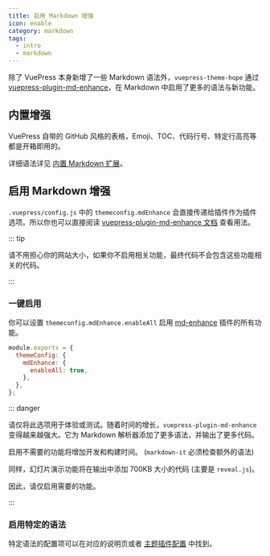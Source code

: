 ```yaml
---
title: 启用 Markdown 增强
icon: enable
category: markdown
tags:
  - intro
  - markdown
---
```


除了 VuePress 本身新增了一些 Markdown 语法外，`vuepress-theme-hope` 通过 [vuepress-plugin-md-enhance](https://vuepress-theme-hope.github.io/v1/md-enhance/)，在 Markdown 中启用了更多的语法与新功能。

<!-- more -->

## 内置增强

VuePress 自带的 GitHub 风格的表格，Emoji、TOC、代码行号、特定行高亮等都是开箱即用的。

详细语法详见 [内置 Markdown 扩展](../../basic/vuepress/markdown.md)。

## 启用 Markdown 增强

`.vuepress/config.js` 中的 `themeconfig.mdEnhance` 会直接传递给插件作为插件选项。所以你也可以直接阅读 [vuepress-plugin-md-enhance 文档](https://vuepress-theme-hope.github.io/v1/md-enhance/) 查看用法。

::: tip

请不用担心你的网站大小，如果你不启用相关功能，最终代码不会包含这些功能相关的代码。

:::

### 一键启用

你可以设置 `themeconfig.mdEnhance.enableAll` 启用 [md-enhance](https://vuepress-theme-hope.github.io/v1/md-enhance/) 插件的所有功能。

```js {3-5}
module.exports = {
  themeConfig: {
    mdEnhance: {
      enableAll: true,
    },
  },
};
```

::: danger

请仅将此选项用于体验或测试。随着时间的增长，`vuepress-plugin-md-enhance` 变得越来越强大。它为 Markdown 解析器添加了更多语法，并输出了更多代码。

启用不需要的功能将增加开发和构建时间。 (`markdown-it` 必须检查额外的语法)

同样，幻灯片演示功能将在输出中添加 700KB 大小的代码 (主要是 `reveal.js`)。

因此，请仅启用需要的功能。

:::

### 启用特定的语法

特定语法的配置项可以在对应的说明页或者 [主题插件配置](../../config/theme/plugin.md#mdEnhance) 中找到。
